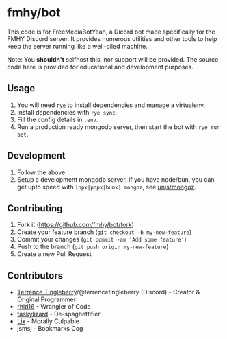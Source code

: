 # fmhy/bot

This code is for FreeMediaBotYeah, a Dicord bot made specifically for the FMHY Discord server. It provides numerous utilities and other tools to help keep the server running like a well-oiled machine.

Note: You **shouldn't** selfhost this, nor support will be provided. The source code here is provided for educational and development purposes.

## Usage

1. You will need [`rye`](https://rye-up.com) to install dependencies and manage a virtualenv.
2. Install dependencies with `rye sync`.
3. Fill the config details in `.env`.
4. Run a production ready mongodb server, then start the bot with `rye run bot`.

## Development

1. Follow the above
2. Setup a development mongodb server. If you have node/bun, you can get upto speed with `[npx|pnpx|bunx] mongoz`, see [unjs/mongoz](https://github.com/unjs/mongoz).

## Contributing

1. Fork it (<https://github.com/fmhy/bot/fork>)
2. Create your feature branch (`git checkout -b my-new-feature`)
3. Commit your changes (`git commit -am 'Add some feature'`)
4. Push to the branch (`git push origin my-new-feature`)
5. Create a new Pull Request

## Contributors

- [Terrence Tingleberry](https://github.com/maureenferreira)/@terrencetingleberry (Discord) - Creator & Original Programmer
- [rhld16](https://github.com/rhld16) - Wrangler of Code
- [taskylizard](https://github.com/taskylizard) - De-spaghettifier
- [Lix](https://github.com/daniel-lxs) - Morally Culpable
- jsmsj - Bookmarks Cog
